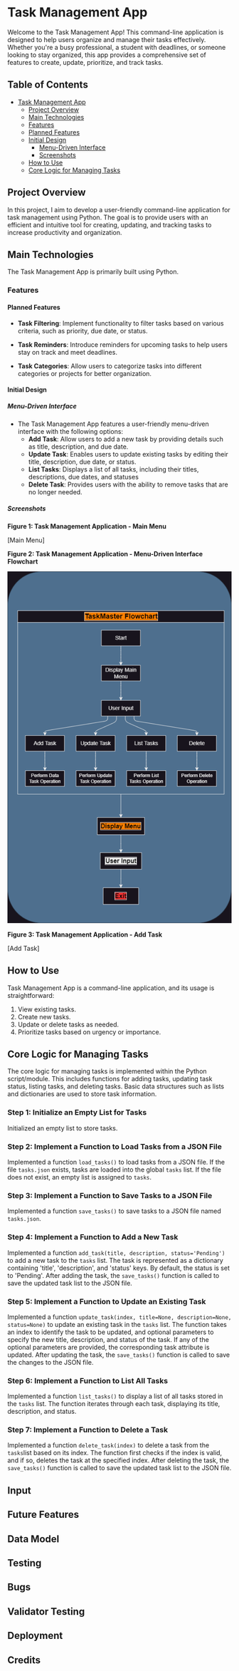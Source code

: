 # Task Management App

Welcome to the Task Management App! This command-line application is designed to help users organize and manage their tasks effectively. Whether you're a busy professional, a student with deadlines, or someone looking to stay organized, this app provides a comprehensive set of features to create, update, prioritize, and track tasks.

## Table of Contents

- [Task Management App](#task-management-app)
  - [Project Overview](#project-overview)
  - [Main Technologies](#main-technologies)
  - [Features](#features)
  - [Planned Features](#planned-features)
  - [Initial Design](#initial-design)
      - [Menu-Driven Interface](#menu-driven-interface)
      - [Screenshots](#screenshots)
  - [How to Use](#how-to-use)
  - [Core Logic for Managing Tasks](#core-logic) 

## Project Overview

In this project, I aim to develop a user-friendly command-line application for task management using Python. The goal is to provide users with an efficient and intuitive tool for creating, updating, and tracking tasks to increase productivity and organization.

## Main Technologies

The Task Management App is primarily built using Python.

### Features

#### Planned Features

- **Task Filtering**: Implement functionality to filter tasks based on various criteria, such as priority, due date, or  status.
  
- **Task Reminders**: Introduce reminders for upcoming tasks to help users stay on track and meet deadlines.
  
- **Task Categories**: Allow users to categorize tasks into different categories or projects for better organization.

#### Initial Design

##### Menu-Driven Interface

- The Task Management App features a user-friendly menu-driven interface with the following options:
  - **Add Task**: Allow users to add a new task by providing details such as title, description, and due date.
  - **Update Task**: Enables users to update existing tasks by editing their title, description, due date, or status.
  - **List Tasks**: Displays a list of all tasks, including their titles, descriptions, due dates, and statuses
  - **Delete Task**: Provides users with the ability to remove tasks that are no longer needed.

##### Screenshots

**Figure 1: Task Management Application - Main Menu**

[Main Menu]

**Figure 2: Task Management Application - Menu-Driven Interface Flowchart**

![Menu-Driven Interface](./docs/Menu-Driven-Interface-Flowchart.png)

**Figure 3: Task Management Application - Add Task**

[Add Task]

## How to Use

Task Management App is a command-line application, and its usage is straightforward:

1. View existing tasks.
2. Create new tasks.
3. Update or delete tasks as needed.
4. Prioritize tasks based on urgency or importance.

## Core Logic for Managing Tasks

The core logic for managing tasks is implemented within the Python script/module. This includes functions for adding tasks, updating task status, listing tasks, and deleting tasks. Basic data structures such as lists and dictionaries are used to store task information. 

### Step 1: Initialize an Empty List for Tasks

Initialized an empty list to store tasks.

### Step 2: Implement a Function to Load Tasks from a JSON File

Implemented a function `load_tasks()` to load tasks from a JSON file. If the file `tasks.json` exists, tasks are loaded into the global `tasks` list. If the file does not exist, an empty list is assigned to `tasks`.

### Step 3: Implement a Function to Save Tasks to a JSON File

Implemented a function `save_tasks()` to save tasks to a JSON file named `tasks.json`.

### Step 4: Implement a Function to Add a New Task

Implemented a function `add_task(title, description, status='Pending')` to add a new task to the `tasks` list. The task is represented as a dictionary containing 'title', 'description', and 'status' keys. By default, the status is set to 'Pending'. After adding the task, the `save_tasks()` function is called to save the updated task list to the JSON file.

### Step 5: Implement a Function to Update an Existing Task

Implemented a function `update_task(index, title=None, description=None, status=None)` to update an existing task in the `tasks` list. The function takes an index to identify the task to be updated, and optional parameters to specify the new title, description, and status of the task. If any of the optional parameters are provided, the corresponding task attribute is updated. After updating the task, the `save_tasks()` function is called to save the changes to the JSON file.

### Step 6: Implement a Function to List All Tasks

Implemented a function `list_tasks()` to display a list of all tasks stored in the `tasks` list. The function iterates through each task, displaying its title, description, and status.

### Step 7: Implement a Function to Delete a Task

Implemented a function `delete_task(index)` to delete a task from the `tasks`list based on its index. The function first checks if the index is valid, and if so, deletes the task at the specified index. After deleting the task, the `save_tasks()` function is called to save the updated task list to the JSON file.

## Input

## Future Features

## Data Model

## Testing

## Bugs

## Validator Testing

## Deployment

## Credits